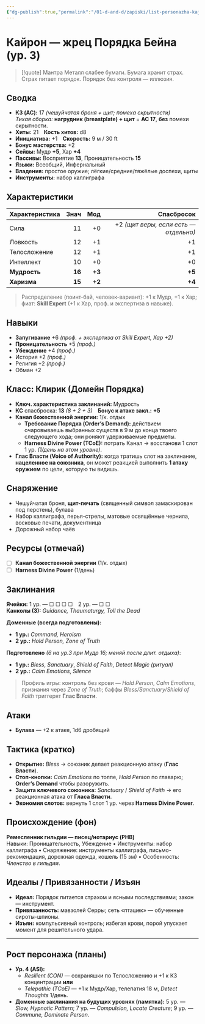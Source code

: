 ```yaml
---
{"dg-publish":true,"permalink":"/01-d-and-d/zapiski/list-personazha-kajron/","created":"2025-08-10T17:50:50.093+03:00","updated":"2025-08-10T17:56:41.159+03:00"}
---
```



# Кайрон — жрец Порядка Бейна (ур. 3)

> [!quote] Мантра
> Металл слабее бумаги. Бумага хранит страх. Страх питает порядок. Порядок без контроля — иллюзия.

## Сводка
- **КЗ (AC):** 17 *(чешуйчатая броня + щит; помеха скрытности)*  
  _Тихая сборка:_ **нагрудник (breastplate) + щит** = **AC 17**, **без** помехи скрытности.
- **Хиты:** 21 **Кость хитов:** d8  
- **Инициатива:** +1 **Скорость:** 9 м / 30 ft  
- **Бонус мастерства:** +2  
- **Сейвы:** Мудр **+5**, Хар **+4**  
- **Пассивы:** Восприятие **13**, Проницательность **15**  
- **Языки:** Всеобщий, Инфернальный  
- **Владения:** простое оружие; лёгкие/средние/тяжёлые доспехи, щиты  
- **Инструменты:** набор каллиграфа

## Характеристики
| Характеристика | Знач | Мод | Спасбросок |
|---|---:|---:|---:|
| Сила | 11 | +0 | +2 *(щит веры, если есть — отдельно)* |
| Ловкость | 12 | +1 | +1 |
| Телосложение | 12 | +1 | +1 |
| Интеллект | 10 | +0 | +0 |
| **Мудрость** | **16** | **+3** | **+5** |
| **Харизма** | **15** | **+2** | **+4** |

> Распределение (поинт-бай, человек-вариант): +1 к Мудр, +1 к Хар; фиат: **Skill Expert** (+1 к Хар, проф. и экспертиза в навыке).

## Навыки
- **Запугивание** +6 *(проф. + экспертиза от Skill Expert, Хар +2)*  
- **Проницательность** +5 *(проф.)*  
- **Убеждение** +4 *(проф.)*  
- История +2 *(проф.)*  
- Религия +2 *(проф.)*  
- Обман +2

## Класс: Клирик (Домейн Порядка)
- **Ключ. характеристика заклинаний:** Мудрость  
- **КС** спасброска: **13** *(8 + 2 + 3)* **Бонус к атаке закл.:** **+5**
- **Канал божественной энергии:** 1/к. отдых  
  - **Требование Порядка (Order’s Demand):** действием очаровываешь выбранных существ в 9 м до конца твоего следующего хода; они роняют удерживаемые предметы.  
  - **Harness Divine Power (TCoE):** потрать Канал → восстанови 1 слот 1 ур. *(1/день на этом уровне)*.
- **Глас Власти (Voice of Authority):** когда тратишь слот на заклинание, **нацеленное на союзника**, он может реакцией выполнить **1 атаку оружием** по цели, которую ты видишь.

## Снаряжение
- Чешуйчатая броня, **щит-печать** (священный символ замаскирован под перстень), булава  
- Набор каллиграфа, перья-стрелы, матовые освящённые чернила, восковые печати, документница  
- Дорожный набор чаёв

## Ресурсы (отмечай)
- [ ] **Канал божественной энергии** (1/к. отдых)  
- [ ] **Harness Divine Power** (1/день)

## Заклинания
**Ячейки:** 1 ур. — ☐ ☐ ☐ ☐ 2 ур. — ☐ ☐  
**Канколы (3):** *Guidance, Thaumaturgy, Toll the Dead*

**Доменные (всегда подготовлены):**
- **1 ур.:** *Command, Heroism*  
- **2 ур.:** *Hold Person, Zone of Truth*

**Подготовлено** *(6 на ур.3 при Мудр 16; меняй после длит. отдыха)*:
- **1 ур.:** *Bless*, *Sanctuary*, *Shield of Faith*, *Detect Magic (ритуал)*
- **2 ур.:** *Calm Emotions*, *Silence*

> Профиль игры: контроль без крови — *Hold Person*, *Calm Emotions*, признания через *Zone of Truth*; баффы *Bless/Sanctuary/Shield of Faith* триггерят **Глас Власти**.

## Атаки
- **Булава** — +2 к атаке, 1d6 дробящий

## Тактика (кратко)
- **Открытие:** *Bless* → союзник делает реакционную атаку (**Глас Власти**).  
- **Стоп-кнопки:** *Calm Emotions* по толпе, *Hold Person* по главарю; **Order’s Demand** чтобы разоружить.  
- **Защита ключевого союзника:** *Sanctuary* / *Shield of Faith* → его реакционная атака от **Гласа Власти**.  
- **Экономия слотов:** вернуть 1 слот 1 ур. через **Harness Divine Power**.

## Происхождение (фон)
**Ремесленник гильдии — писец/нотариус (PHB)**  
Навыки: Проницательность, Убеждение • Инструменты: набор каллиграфа • Снаряжение: инструменты каллиграфа, письмо-рекомендация, дорожная одежда, кошель (15 зм) • Особенность: *Членство в гильдии*.

## Идеалы / Привязанности / Изъян
- **Идеал:** Порядок питается страхом и ясными последствиями; закон — инструмент.  
- **Привязанность:** мавзолей Серры; сеть «пташек» — обученные сироты-шпионы.  
- **Изъян:** компульсивный контроль; избегая крови, порой упускает момент для решительного удара.

---

## Рост персонажа (планы)
- **Ур. 4 (ASI):**
  - *Resilient (CON)* — сохраняшки по Телосложению и +1 к КЗ концентрации **или**
  - *Telepathic (TCoE)* — +1 к Мудр/Хар, телепатия 18 м, *Detect Thoughts* 1/день.
- **Доменные заклинания на будущих уровнях (памятка):** 5 ур. — *Slow, Hypnotic Pattern*; 7 ур. — *Compulsion, Locate Creature*; 9 ур. — *Commune, Dominate Person*.
